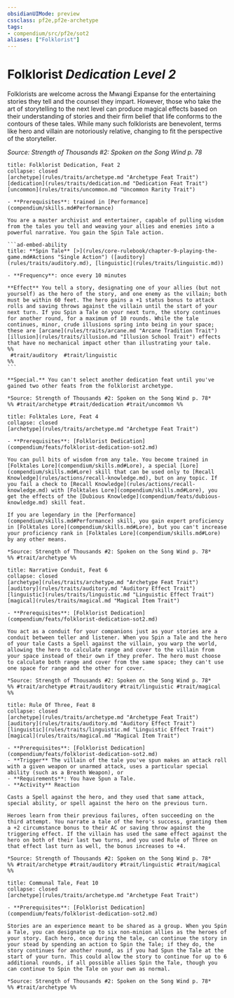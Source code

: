 ```yaml
---
obsidianUIMode: preview
cssclass: pf2e,pf2e-archetype
tags:
- compendium/src/pf2e/sot2
aliases: ["Folklorist"]
---
```

# Folklorist *Dedication Level 2*  

Folklorists are welcome across the Mwangi Expanse for the entertaining stories they tell and the counsel they impart. However, those who take the art of storytelling to the next level can produce magical effects based on their understanding of stories and their firm belief that life conforms to the contours of these tales. While many such folklorists are benevolent, terms like hero and villain are notoriously relative, changing to fit the perspective of the storyteller.

*Source: Strength of Thousands #2: Spoken on the Song Wind p. 78*

````ad-embed-feat
title: Folklorist Dedication, Feat 2
collapse: closed
[archetype](rules/traits/archetype.md "Archetype Feat Trait")  [dedication](rules/traits/dedication.md "Dedication Feat Trait")  [uncommon](rules/traits/uncommon.md "Uncommon Rarity Trait")  

- **Prerequisites**: trained in [Performance](compendium/skills.md#Performance)

You are a master archivist and entertainer, capable of pulling wisdom from the tales you tell and weaving your allies and enemies into a powerful narrative. You gain the Spin Tale action.

```ad-embed-ability
title: **Spin Tale** [>](rules/core-rulebook/chapter-9-playing-the-game.md#Actions "Single Action") ([auditory](rules/traits/auditory.md), [linguistic](rules/traits/linguistic.md))

- **Frequency**: once every 10 minutes

**Effect** You tell a story, designating one of your allies (but not yourself) as the hero of the story, and one enemy as the villain; both must be within 60 feet. The hero gains a +1 status bonus to attack rolls and saving throws against the villain until the start of your next turn. If you Spin a Tale on your next turn, the story continues for another round, for a maximum of 10 rounds. While the tale continues, minor, crude illusions spring into being in your space; these are [arcane](rules/traits/arcane.md "Arcane Tradition Trait") [illusion](rules/traits/illusion.md "Illusion School Trait") effects that have no mechanical impact other than illustrating your tale.  
%%
 #trait/auditory  #trait/linguistic 
%%
```

**Special.** You can't select another dedication feat until you've gained two other feats from the folklorist archetype.

*Source: Strength of Thousands #2: Spoken on the Song Wind p. 78*  
%% #trait/archetype #trait/dedication #trait/uncommon %%
````  

```ad-embed-feat
title: Folktales Lore, Feat 4
collapse: closed
[archetype](rules/traits/archetype.md "Archetype Feat Trait")  

- **Prerequisites**: [Folklorist Dedication](compendium/feats/folklorist-dedication-sot2.md)

You can pull bits of wisdom from any tale. You become trained in [Folktales Lore](compendium/skills.md#Lore), a special [Lore](compendium/skills.md#Lore) skill that can be used only to [Recall Knowledge](rules/actions/recall-knowledge.md), but on any topic. If you fail a check to [Recall Knowledge](rules/actions/recall-knowledge.md) with [Folktales Lore](compendium/skills.md#Lore), you get the effects of the [Dubious Knowledge](compendium/feats/dubious-knowledge.md) skill feat.

If you are legendary in the [Performance](compendium/skills.md#Performance) skill, you gain expert proficiency in [Folktales Lore](compendium/skills.md#Lore), but you can't increase your proficiency rank in [Folktales Lore](compendium/skills.md#Lore) by any other means.

*Source: Strength of Thousands #2: Spoken on the Song Wind p. 78*  
%% #trait/archetype %%
```  

```ad-embed-feat
title: Narrative Conduit, Feat 6
collapse: closed
[archetype](rules/traits/archetype.md "Archetype Feat Trait")  [auditory](rules/traits/auditory.md "Auditory Effect Trait")  [linguistic](rules/traits/linguistic.md "Linguistic Effect Trait")  [magical](rules/traits/magical.md "Magical Item Trait")  

- **Prerequisites**: [Folklorist Dedication](compendium/feats/folklorist-dedication-sot2.md)

You act as a conduit for your companions just as your stories are a conduit between teller and listener. When you Spin a Tale and the hero of your tale Casts a Spell against the villain, you warp the world, allowing the hero to calculate range and cover to the villain from your space instead of their own if they prefer. The hero must choose to calculate both range and cover from the same space; they can't use one space for range and the other for cover.

*Source: Strength of Thousands #2: Spoken on the Song Wind p. 78*  
%% #trait/archetype #trait/auditory #trait/linguistic #trait/magical %%
```  

```ad-embed-feat
title: Rule Of Three, Feat 8
collapse: closed
[archetype](rules/traits/archetype.md "Archetype Feat Trait")  [auditory](rules/traits/auditory.md "Auditory Effect Trait")  [linguistic](rules/traits/linguistic.md "Linguistic Effect Trait")  [magical](rules/traits/magical.md "Magical Item Trait")  

- **Prerequisites**: [Folklorist Dedication](compendium/feats/folklorist-dedication-sot2.md)
- **Trigger** The villain of the tale you've spun makes an attack roll with a given weapon or unarmed attack, uses a particular special ability (such as a Breath Weapon), or
- **Requirements**: You have Spun a Tale.
- **Activity** Reaction

Casts a Spell against the hero, and they used that same attack, special ability, or spell against the hero on the previous turn.

Heroes learn from their previous failures, often succeeding on the third attempt. You narrate a tale of the hero's success, granting them a +2 circumstance bonus to their AC or saving throw against the triggering effect. If the villain has used the same effect against the hero on both of their last two turns, and you used Rule of Three on that effect last turn as well, the bonus increases to +4.

*Source: Strength of Thousands #2: Spoken on the Song Wind p. 78*  
%% #trait/archetype #trait/auditory #trait/linguistic #trait/magical %%
```  

```ad-embed-feat
title: Communal Tale, Feat 10
collapse: closed
[archetype](rules/traits/archetype.md "Archetype Feat Trait")  

- **Prerequisites**: [Folklorist Dedication](compendium/feats/folklorist-dedication-sot2.md)

Stories are an experience meant to be shared as a group. When you Spin a Tale, you can designate up to six non-minion allies as the heroes of your story. Each hero, once during the tale, can continue the story in your stead by spending an action to Spin the Tale; if they do, the story continues for another round, as if you had Spun the Tale at the start of your turn. This could allow the story to continue for up to 6 additional rounds, if all possible allies Spin the Tale, though you can continue to Spin the Tale on your own as normal.

*Source: Strength of Thousands #2: Spoken on the Song Wind p. 78*  
%% #trait/archetype %%
```